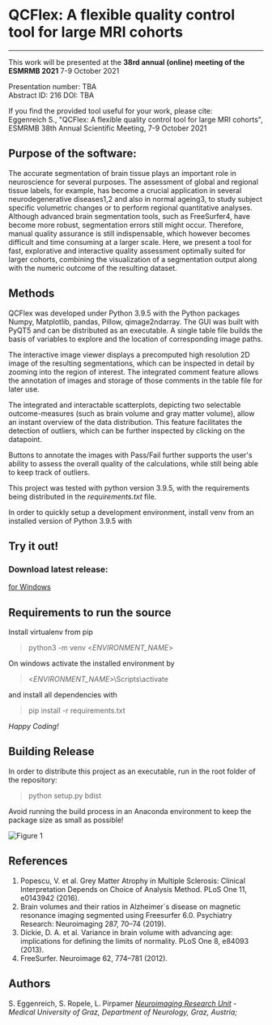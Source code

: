 # QCFlex: A flexible quality control tool for large MRI cohorts

---
This work will be presented at the **38rd annual (online) meeting of the ESMRMB 2021** 7-9 October 2021 <br>

Presentation number: TBA <br>
Abstract ID: 216
DOI: TBA

If you find the provided tool useful for your work, please cite:<br>
Eggenreich S., "QCFlex: A flexible quality control tool for large MRI cohorts", ESMRMB 38th Annual Scientific Meeting, 7-9 October 2021

## Purpose of the software: 
The accurate segmentation of brain tissue plays an important role in neuroscience for several purposes. The assessment of global and regional tissue labels, for example, has become a crucial application in several neurodegenerative diseases1,2 and also in normal ageing3, to study subject specific volumetric changes or to perform regional quantitative analyses. Although advanced brain segmentation tools, such as FreeSurfer4, have become more robust, segmentation errors still might occur. Therefore, manual quality assurance is still indispensable, which however becomes difficult and time consuming at a larger scale. Here, we present a tool for fast, explorative and interactive quality assessment optimally suited for larger cohorts, combining the visualization of a segmentation output along with the numeric outcome of the resulting dataset.

## Methods 
QCFlex was developed under Python 3.9.5 with the Python packages Numpy, Matplotlib, pandas, Pillow, qimage2ndarray. The GUI was built with PyQT5 and can be distributed as an executable. A single table file builds the basis of variables to explore and the location of corresponding image paths.

The interactive image viewer displays a precomputed high resolution 2D image of the resulting segmentations, which can be inspected in detail by zooming into the region of interest. The integrated comment feature allows the annotation of images and storage of those comments in the table file for later use.

The integrated and interactable scatterplots, depicting two selectable outcome-measures (such as brain volume and gray matter volume), allow an instant overview of the data distribution. This feature facilitates the detection of outliers, which can be further inspected by clicking on the datapoint. 

Buttons to annotate the images with Pass/Fail further supports the user's ability to assess the overall quality of the calculations, while still being able to keep track of outliers.


This project was tested with python version 3.9.5, with the requirements being distributed in the _requirements.txt_ file.

In order to quickly setup a development environment, install venv from an installed version of Python 3.9.5 with 

## Try it out!
### Download latest release:
[for Windows](https://github.com/neuroimaging-mug/QCFlex//releases/latest)

  
## Requirements to run the source 
Install virtualenv from pip
>  python3 -m venv <_ENVIRONMENT_NAME_>

On windows activate the installed environment by 
>  <_ENVIRONMENT_NAME_>\Scripts\activate 

and install all dependencies with 
> pip install -r requirements.txt

*Happy Coding!*

## Building Release
In order to distribute this project as an executable, run in the root folder of the repository:
> python setup.py bdist

Avoid running the build process in an Anaconda environment to keep the package size as small as possible!

![Figure 1](https://user-images.githubusercontent.com/67055436/133291786-8d47e015-f34d-4d1d-a537-b347beb3c5c3.png)

## References
1.    Popescu, V. et al. Grey Matter Atrophy in Multiple Sclerosis: Clinical Interpretation Depends on Choice of Analysis Method. PLoS One 11, e0143942 (2016).
2.    Brain volumes and their ratios in Alzheimer´s disease on magnetic resonance imaging segmented using Freesurfer 6.0. Psychiatry Research: Neuroimaging 287, 70–74 (2019).
3.    Dickie, D. A. et al. Variance in brain volume with advancing age: implications for defining the limits of normality. PLoS One 8, e84093 (2013).
4.    FreeSurfer. Neuroimage 62, 774–781 (2012).

## Authors
S. Eggenreich, S. Ropele, L. Pirpamer
*[Neuroimaging Research Unit](http://www.neuroimaging.at) - Medical University of Graz, Department of Neurology, Graz, Austria;* <br>
